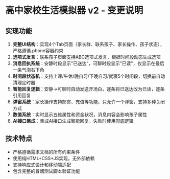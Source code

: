 # 高中家校生活模拟器 v2 - 变更说明

## 实现功能

1. **完整UI结构**：实现4个Tab页面（家长群、联系孩子、家长操作、孩子状态），严格遵循.phone容器约束
2. **选项式发言**：联系孩子页面支持ABC选项式发言，根据时间段动态生成选项
3. **消息回执系统**：安静时段显示"已送达"，可聊时段显示"已读"，仅显示在最后一条气泡右下角
4. **时间段状态机**：支持上课/午休/晚自习/下晚自习/就寝5个时间段，切换前自动清理定时器
5. **智能回复逻辑**：安静→可聊时自动发送开场白，逐条将已送达改为已读，逐条引用回复
6. **弹窗系统**：家长操作支持邮寄、充值等功能，只允许一个弹窗，支持多种关闭方式
7. **数值系统**：实时显示五维属性和资金状况，消息内容会影响孩子属性
8. **AI接口集成**：集成AI接口生成智能回复，失败时使用兜底逻辑

## 技术特点

- 严格遵循需求文档的所有约束条件
- 使用纯HTML+CSS+JS实现，无外部依赖
- 支持响应式设计和移动端适配
- 包含完整的冒烟测试脚本验证功能
